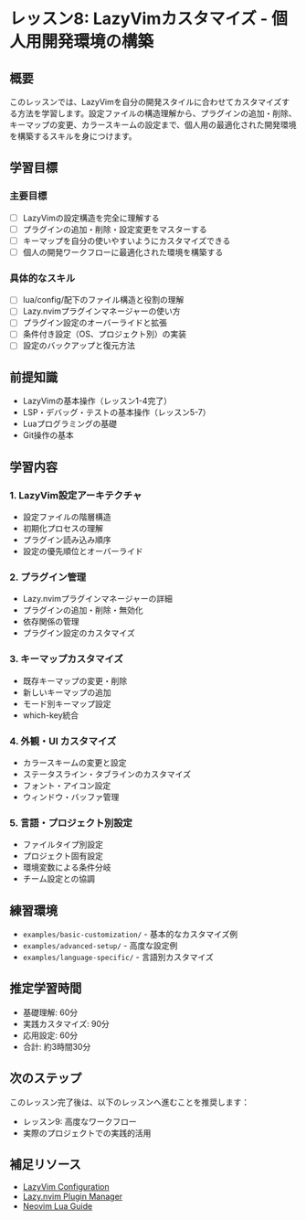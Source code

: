 # レッスン8: LazyVimカスタマイズ - 個人用開発環境の構築

## 概要
このレッスンでは、LazyVimを自分の開発スタイルに合わせてカスタマイズする方法を学習します。設定ファイルの構造理解から、プラグインの追加・削除、キーマップの変更、カラースキームの設定まで、個人用の最適化された開発環境を構築するスキルを身につけます。

## 学習目標

### 主要目標
- [ ] LazyVimの設定構造を完全に理解する
- [ ] プラグインの追加・削除・設定変更をマスターする
- [ ] キーマップを自分の使いやすいようにカスタマイズできる
- [ ] 個人の開発ワークフローに最適化された環境を構築する

### 具体的なスキル
- [ ] lua/config/配下のファイル構造と役割の理解
- [ ] Lazy.nvimプラグインマネージャーの使い方
- [ ] プラグイン設定のオーバーライドと拡張
- [ ] 条件付き設定（OS、プロジェクト別）の実装
- [ ] 設定のバックアップと復元方法

## 前提知識
- LazyVimの基本操作（レッスン1-4完了）
- LSP・デバッグ・テストの基本操作（レッスン5-7）
- Luaプログラミングの基礎
- Git操作の基本

## 学習内容

### 1. LazyVim設定アーキテクチャ
- 設定ファイルの階層構造
- 初期化プロセスの理解
- プラグイン読み込み順序
- 設定の優先順位とオーバーライド

### 2. プラグイン管理
- Lazy.nvimプラグインマネージャーの詳細
- プラグインの追加・削除・無効化
- 依存関係の管理
- プラグイン設定のカスタマイズ

### 3. キーマップカスタマイズ
- 既存キーマップの変更・削除
- 新しいキーマップの追加
- モード別キーマップ設定
- which-key統合

### 4. 外観・UI カスタマイズ
- カラースキームの変更と設定
- ステータスライン・タブラインのカスタマイズ
- フォント・アイコン設定
- ウィンドウ・バッファ管理

### 5. 言語・プロジェクト別設定
- ファイルタイプ別設定
- プロジェクト固有設定
- 環境変数による条件分岐
- チーム設定との協調

## 練習環境
- `examples/basic-customization/` - 基本的なカスタマイズ例
- `examples/advanced-setup/` - 高度な設定例
- `examples/language-specific/` - 言語別カスタマイズ

## 推定学習時間
- 基礎理解: 60分
- 実践カスタマイズ: 90分
- 応用設定: 60分
- 合計: 約3時間30分

## 次のステップ
このレッスン完了後は、以下のレッスンへ進むことを推奨します：
- レッスン9: 高度なワークフロー
- 実際のプロジェクトでの実践的活用

## 補足リソース
- [LazyVim Configuration](https://www.lazyvim.org/configuration)
- [Lazy.nvim Plugin Manager](https://github.com/folke/lazy.nvim)
- [Neovim Lua Guide](https://neovim.io/doc/user/lua-guide.html)